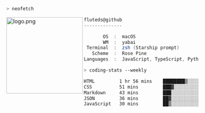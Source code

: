 ```zsh
> neofetch
```

<!--img align="left" src="https://github.com/fluteds.png" alt="logo.png" width="200"/>-->
<img align="left" src="https://external-content.duckduckgo.com/iu/?u=https%3A%2F%2F78.media.tumblr.com%2F975fca5f82161b190efdcaa05ffbd4ec%2Ftumblr_p6q6m9TJF01x3p3jmo1_500.png&f=1&nofb=1" alt="logo.png" width="200"/>

```csharp
fluteds@github
--------------

       OS  :  macOS
       WM  :  yabai
 Terminal  :  zsh (Starship prompt)  
   Scheme  :  Rose Pine  
Languages  :  JavaScript, TypeScript, Python, HTML, CSS  

```

```zsh
> coding-stats --weekly
```

<!--START_SECTION:waka-->

```txt
HTML         1 hr 56 mins    ████████▒░░░░░░░░░░░░░░░░   32.86 %
CSS          51 mins         ███▓░░░░░░░░░░░░░░░░░░░░░   14.40 %
Markdown     43 mins         ███░░░░░░░░░░░░░░░░░░░░░░   12.20 %
JSON         36 mins         ██▓░░░░░░░░░░░░░░░░░░░░░░   10.17 %
JavaScript   30 mins         ██▒░░░░░░░░░░░░░░░░░░░░░░   08.72 %
```

<!--END_SECTION:waka-->
